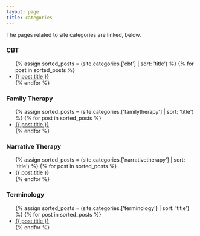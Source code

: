 ```yaml
---
layout: page
title: categories
---
```


The pages related to site categories are linked, below.

<h3>CBT</h3>
 <ul>
 {% assign sorted_posts = (site.categories.['cbt'] | sort: 'title') %}
{% for post in sorted_posts %}
  <li>
    <a href="{{ post.url }}">{{ post.title }}</a>
  </li>
{% endfor %}
</ul>

<h3>Family Therapy</h3>
 <ul>
 {% assign sorted_posts = (site.categories.['familytherapy'] | sort: 'title') %}
{% for post in sorted_posts %}
  <li>
    <a href="{{ post.url }}">{{ post.title }}</a>
  </li>
{% endfor %}
</ul>

<h3>Narrative Therapy</h3>
 <ul>
 {% assign sorted_posts = (site.categories.['narrativetherapy'] | sort: 'title') %}
{% for post in sorted_posts %}
  <li>
    <a href="{{ post.url }}">{{ post.title }}</a>
  </li>
{% endfor %}
</ul>
<h3>Terminology</h3>
 <ul>
 {% assign sorted_posts = (site.categories.['terminology'] | sort: 'title') %}
{% for post in sorted_posts %}
  <li>
    <a href="{{ post.url }}">{{ post.title }}</a>
  </li>
{% endfor %}
</ul>
